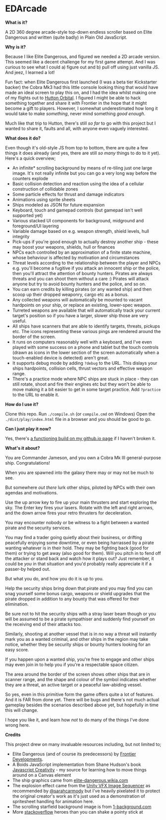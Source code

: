 # EDArcade

**What is it?**

A 2D 360 degree arcade-style top-down endless scroller based on Elite Dangerous and written (quite badly) in Plain Old JavaScript. 

**Why is it?**

Because I like Elite Dangerous, and figured we needed a 2D arcade version. This seemed like a decent challenge for my first game attempt. 
And I was curious to see what I could a) figure out and b) pull off using just vanilla JS. And jeez, I learned a lot!

Fun fact: when Elite Dangerous first launched (I was a beta tier Kickstarter backer) the Cobra Mk3 had this little console looking thing that would have made an ideal screen to play this on, and I had the idea whilst making one of my flights out to [Hutton Orbital](https://elite-dangerous.fandom.com/wiki/Hutton_Orbital). I figured I might be able to hack something together and share it with Frontier in the hope that it might become a gift to players. However, I somewhat underestimated how long it would take to make _something_, never mind something _good enough_. 

Much like that trip to Hutton, there's still _so far_ to go with this project but I wanted to share it, faults and all, with anyone even vaguely interested. 

**What does it do?**

Even though it's old-style JS from top to bottom, there are quite a few things it does already (and yes, there are still _so many_ things to do to it yet). Here's a quick overview;

  * An infinite* scrolling background by means of re-tiling just one large image. It's not really infinite but you can go a very long way before the counters explode
  * Basic collision detection and reaction using the idea of a cellular construction of collidable zones
  * Some particle effects for thrust and damage indicators
  * Animations using sprite sheets
  * Ships modeled as JSON for future expansion
  * Keyboard, touch and gamepad controls (but gamepad isn't well supported yet)
  * Various stacked UI components for background, midground and foreground/UI layering
  * Variable damage based on e.g. weapon strength, shield levels, hull integrity
  * Pick-ups if you're good enough to actually destroy another ship - these may boost your weapons, shields, hull or finances
  * NPCs each controlled by an approximation of a finite state machine, whose behaviour is affected by motivation and circumstances
  * Threat levels according to the relationship between the player and NPCs e.g. you'll become a fugitive if you attack an innocent ship or the police, then you'll attract the attention of bounty hunters. Pirates are always threats and you can shoot them without a care :) Pirates will attack anyone but try to avoid bounty hunters and the police, and so on. 
  * You can earn credits by killing pirates (or any wanted ship) and then scoop up their dropped weaponry, cargo etc as a bonus.
  * Any collected weapons will automatically be mounted to vacant hardpoints on your ship, or replace an existing, lower-spec weapon.
  * Turreted weapons are available that will automatically track your current target's position so if you have a larger, slower ship those are very useful.
  * All ships have scanners that are able to identify targets, threats, pickups etc. The icons representing these various pings are rendered around the border of the screen.
  * It runs on computers reasonably well with a keyboard, and I've even played with some success on a phone and tablet but the touch controls (drawn as icons in the lower section of the screen automatically when a touch-enabled device is detected) aren't great.
  * It supports debug mode by adding `?debug` to the URL. This dislays your ships hardpoints, collision cells, thrust vectors and effective weapon range.
  * There's a practice mode where NPC ships are stuck in place - they can still rotate, shoot and fire their engines etc but they won't be able to move making it a bit easier to get in some target practice. Add `?practice` to the URL to enable it.
  
**How do I use it?**

Clone this repo. 
Run `./compile.sh` (or `compile.cmd` on Windows)
Open the `./dist/play/index.html` file in a browser and you should be good to go.

**Can I just play it now?**

Yes, there's [a functioning build on my github.io page](https://justinpinner.github.io/ed-arcade-playable/play/) if I haven't broken it.
  
**What's it about?**

You are Commander Jameson, and you own a Cobra Mk III general-purpose ship. Congratulations!

When you are spawned into the galaxy there may or may not be much to see. 

But somewhere _out there_ lurk other ships, piloted by NPCs with their own agendas and motivations.

Use the up arrow key to fire up your main thrusters and start exploring the sky. The Enter key fires your lasers. Rotate with the left and right arrows, and the down arrow fires your retro thrusters for deceleration.

You may encounter nobody or be witness to a fight between a wanted pirate and the security services.

You may find a trader going quietly about their business, or drifting peacefully enjoying some downtime, or even being harrassed by a pirate wanting whatever is in their hold. They may be fighting back (good for them) or trying to get away (also good for them). Will you pitch in to fend off the attacker or stand back and watch how it plays out? Just remember, it could be _you_ in that situation and you'd probably really appreciate it if a passer-by helped out.

But what you do, and how you do it is up to you. 

Help the security ships bring down that pirate and you may find you can snag yourself some bonus cargo, weapons or shield upgrades that the pirate dropped in addition to any bounty that was offered for their elimination. 

Be sure not to hit the security ships with a stray laser beam though or you will be assumed to be a pirate sympathiser and suddenly find yourself on the receiving end of their attacks too.

Similarly, shooting at another vessel that is in no way a threat will instantly mark you as a wanted criminal, and other ships in the region may take notice, whether they be security ships or bounty hunters looking for an easy score.

If you happen upon a wanted ship, you're free to engage and other ships may even join in to help you if you're a respectable space citizen.

The area around the border of the screen shows other ships that are in scanner range, and the shape and colour of the symbol indicates whether they are a threat, an active target or a peaceful law-abiding vessel.

So yes, even in this primitive form the game offers quite a lot of features. And it is FAR from done yet. There will be bugs and there's not much actual gameplay besides the scenarios described above yet, but hopefully in time this will change.

I hope you like it, and learn how _not_ to do many of the things I've done wrong here.

**Credits**

This project drew on many invaluable resources including, but not limited to;

* Elite Dangerous (and of course its predecessors) by [Frontier Developments](https://www.frontierstore.net/).
* A Boids JavaScript implementation from Shane Hudson's book [Javascript Creativity](https://books.google.co.uk/books?id=Z6ThAwAAQBAJ) - my source for learning how to move things around on a Canvas element
* The ship graphics came from [elite-dangerous.wikia.com](http://elite-dangerous.wikia.com/wiki/Ships?file=EJwFwVEOwiAMANC7cABKywpxV_BHj0AYYZjNEqgfxuzuvvczn3GY1eyqfa4AW5tZxmanyki12CpSj5J6mzbLCUk15f0sb52AxOgCk3c-xoDsA2D0SM7RbWGiiAEjPDjfv89mX72a6w_7qyIR._2SoJRAPMgASbMzsNpw66yQhCqo.jpg)
* The explosion effect came from the [Unity VFX Image Sequencer](https://forum.unity3d.com/threads/release-thread-vfx-toolbox-image-sequencer.438465/) as recommended by [@sarahcarmody](https://twitter.com/sarahcarmody) but I've heavily pixelated it to protect the original creator's work as it's just used as a demonstration of spritesheet handling for animation here.
* The scrolling starfield background image is from [1-background.com](https://1-background.com/stars_1.htm)
* More [stackoverflow](http://stackoverflow.com/) heroes than you can shake a pointy stick at

